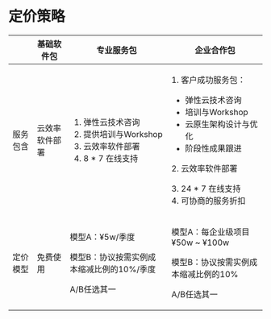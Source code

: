 # 定价策略

|      | 基础软件包   | 专业服务包                                                                              | 企业合作包                                                                                                                                                   |
| ---- | ------- | ---------------------------------------------------------------------------------- | ------------------------------------------------------------------------------------------------------------------------------------------------------- |
| 服务包含 | 云效率软件部署 | <ol><li>弹性云技术咨询</li><li>提供培训与Workshop</li><li>云效率软件部署</li><li>8 * 7 在线支持</li></ol> | <p>1. 客户成功服务包：</p><ul><li>弹性云技术咨询</li><li>培训与Workshop</li><li>云原生架构设计与优化</li><li>阶段性成果跟进</li></ul><p>2. 云效率软件部署</p><p>3. 24 * 7 在线支持<br>4. 可协商的服务折扣</p> |
| 定价模型 | 免费使用    | <p>模型A：¥5w/季度</p><p>模型B：协议按需实例成本缩减比例的10%/季度</p><p>A/B任选其一</p>                      | <p>模型A：每企业级项目 ¥50w ~ ¥100w</p><p>模型B：协议按需实例成本缩减比例的10%</p><p>A/B任选其一</p>                                                                                 |
